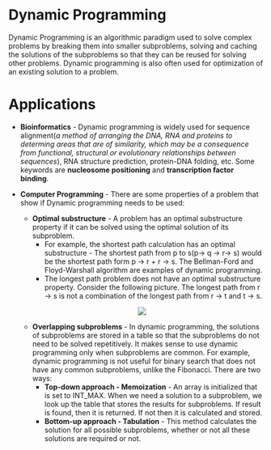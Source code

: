 # Dynamic Programming 

Dynamic Programming is an algorithmic paradigm used to solve complex problems by breaking them into smaller subproblems, solving and caching the solutions of the subproblems so that they can be reused for solving other problems. Dynamic programming is also often used for optimization of an existing solution to a problem.

# Applications

* __Bioinformatics__ - Dynamic programming is widely used for sequence alignment(*a method of arranging the DNA, RNA and proteins to determing areas that are of similarity, which may be a consequence from functional, structural or evolutionary relationships between sequences*), RNA structure prediction, protein-DNA folding, etc. Some keywords are __nucleosome positioning__ and __transcription factor binding__.

* __Computer Programming__ - There are some properties of a problem that show if Dynamic programming needs to be used: 
    * __Optimal substructure__ - A problem has an optimal substructure property if it can be solved using the optimal solution of its subproblem. 
        * For example, the shortest path calculation has an optimal substructure - The shortest path from p to s(p-> q -> r-> s) would be the shortest path form p -> r + r -> s. The Bellman-Ford and Floyd-Warshall algorithm are examples of dynamic programming.
        * The longest path problem does not have an optimal substructure property. Consider the following picture. The longest path from r -> s is not a combination of the longest path from r -> t and t -> s.
    <p align="center">
        <img src="https://www.geeksforgeeks.org/wp-content/uploads/LongestPath.gif">
    </p>

    * __Overlapping subproblems__ - In dynamic programming, the solutions of subproblems are stored in a table so that the subproblems do not need to be solved repetitively. It makes sense to use dynamic programming only when subproblems are common. For example, dynamic programming is not useful for binary search that does not have any common subproblems, unlike the Fibonacci. There are two ways:
        * __Top-down approach - Memoization__ - An array is initialized that is set to INT_MAX. When we need a solution to a subproblem, we look up the table that stores the results for subproblems. If result is found, then it is returned. If not then it is calculated and stored. 
        * __Bottom-up approach - Tabulation__ -  This method calculates the solution for all possible subproblems, whether or not all these solutions are required or not. 
